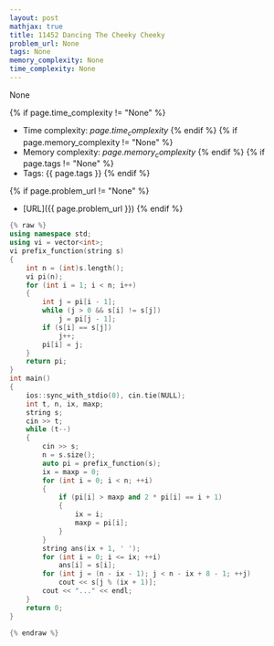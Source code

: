 ```yaml
---
layout: post
mathjax: true
title: 11452 Dancing The Cheeky Cheeky
problem_url: None
tags: None
memory_complexity: None
time_complexity: None
---
```


None


{% if page.time_complexity != "None" %}
- Time complexity: ${{ page.time_complexity }}$
{% endif %}
{% if page.memory_complexity != "None" %}
- Memory complexity: ${{ page.memory_complexity }}$
{% endif %}
{% if page.tags != "None" %}
- Tags: {{ page.tags }}
{% endif %}

{% if page.problem_url != "None" %}
- [URL]({{ page.problem_url }})
{% endif %}

```cpp
{% raw %}
using namespace std;
using vi = vector<int>;
vi prefix_function(string s)
{
    int n = (int)s.length();
    vi pi(n);
    for (int i = 1; i < n; i++)
    {
        int j = pi[i - 1];
        while (j > 0 && s[i] != s[j])
            j = pi[j - 1];
        if (s[i] == s[j])
            j++;
        pi[i] = j;
    }
    return pi;
}
int main()
{
    ios::sync_with_stdio(0), cin.tie(NULL);
    int t, n, ix, maxp;
    string s;
    cin >> t;
    while (t--)
    {
        cin >> s;
        n = s.size();
        auto pi = prefix_function(s);
        ix = maxp = 0;
        for (int i = 0; i < n; ++i)
        {
            if (pi[i] > maxp and 2 * pi[i] == i + 1)
            {
                ix = i;
                maxp = pi[i];
            }
        }
        string ans(ix + 1, ' ');
        for (int i = 0; i <= ix; ++i)
            ans[i] = s[i];
        for (int j = (n - ix - 1); j < n - ix + 8 - 1; ++j)
            cout << s[j % (ix + 1)];
        cout << "..." << endl;
    }
    return 0;
}

{% endraw %}
```